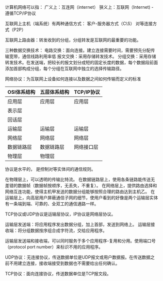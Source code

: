计算机网络可以指：
广义上：互连网（internet）
狭义上：互联网（Internet) - 遵循TCP/IP协议

互联网上主机（端系统）有两种通信方式：
客户-服务器方式（C\S）
对等连接方式（P2P）

互联网上路由器：转发收到的分组，分组转发是互联网的最重要的功能。

三种数据交换技术：
电路交换：面向连接。建立连接需要时间，需要预先分配传输宽带，通信线路利用率低
报文交换：采用存储转发技术。
分组交换：采用存储转发技术。在发送端，把较长的报文划分成短的固定长度的数据，每个数据段前面添加首部构成分组，每个分组在互联网中独立的选择传输路径。


网络协议：为互联网上设备如何连接以及数据之间如何传输而定义的标准

| OSI体系结构 | 五层体系结构 | TCP/IP协议 |
|:---------- |:-----------|:-----------|
| 应用层      | 应用层      | 应用层      |
| 表示层      |            |            |
| 回话层      |            |            |
| 运输层      | 运输层      | 运输层      |
| 网络层      | 网络层      | 网络层      |
| 数据链路层   | 数据链路层   | 网络接口层  |
| 物理层      | 物理层      |            |

协议是水平的， 是控制对等实体间的通信规则。

在物理层上，可以透明的传输比特流。
在数据链路层上，使用各条链路能传送无差错的数据帧（数据帧按顺序，无丢失，不重复）。
在网络层上，提供路由选择和网络互连功能，使得主机甲发送的数据分组能够按照合理的路由达到主机乙。
在运输层上，向高层用户屏蔽通信子网的细节，使用户看到的好像是两个运输层实体有一条端到端、可靠的、全双工的通信通路一样。

TCP协议或UDP协议是运输层协议，IP协议是网络层协议。

运输层发送端：将应用程序发出数据分组，加上首部，发送到网络上。
运输层接收端：将分组数据按序组合成字符流，交给应用程序。

运输层发送端和接收端，可以同时服务于多个应用程序-复用和分用。使用端口号（protocol port number）来标识不用的应用程序。

UDP协议：无连接协议，传送数据单位是UDP报文或用户数据报。在传送数据之前不用建立连接，接收端接受到数据也不需要给出任何确认。

TCP协议：面向连接协议，传送数据单位是TCP报文段。

